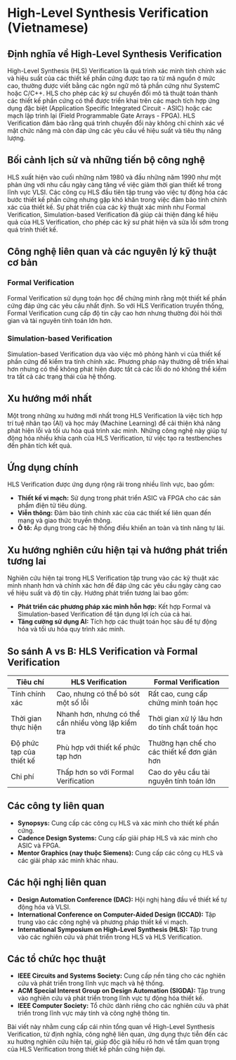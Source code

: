 # High-Level Synthesis Verification (Vietnamese)

## Định nghĩa về High-Level Synthesis Verification

High-Level Synthesis (HLS) Verification là quá trình xác minh tính chính xác và hiệu suất của các thiết kế phần cứng được tạo ra từ mã nguồn ở mức cao, thường được viết bằng các ngôn ngữ mô tả phần cứng như SystemC hoặc C/C++. HLS cho phép các kỹ sư chuyển đổi mô tả thuật toán thành các thiết kế phần cứng có thể được triển khai trên các mạch tích hợp ứng dụng đặc biệt (Application Specific Integrated Circuit - ASIC) hoặc các mạch lập trình lại (Field Programmable Gate Arrays - FPGA). HLS Verification đảm bảo rằng quá trình chuyển đổi này không chỉ chính xác về mặt chức năng mà còn đáp ứng các yêu cầu về hiệu suất và tiêu thụ năng lượng.

## Bối cảnh lịch sử và những tiến bộ công nghệ

HLS xuất hiện vào cuối những năm 1980 và đầu những năm 1990 như một phản ứng với nhu cầu ngày càng tăng về việc giảm thời gian thiết kế trong lĩnh vực VLSI. Các công cụ HLS đầu tiên tập trung vào việc tự động hóa các bước thiết kế phần cứng nhưng gặp khó khăn trong việc đảm bảo tính chính xác của thiết kế. Sự phát triển của các kỹ thuật xác minh như Formal Verification, Simulation-based Verification đã giúp cải thiện đáng kể hiệu quả của HLS Verification, cho phép các kỹ sư phát hiện và sửa lỗi sớm trong quá trình thiết kế.

## Công nghệ liên quan và các nguyên lý kỹ thuật cơ bản

### Formal Verification

Formal Verification sử dụng toán học để chứng minh rằng một thiết kế phần cứng đáp ứng các yêu cầu nhất định. So với HLS Verification truyền thống, Formal Verification cung cấp độ tin cậy cao hơn nhưng thường đòi hỏi thời gian và tài nguyên tính toán lớn hơn.

### Simulation-based Verification

Simulation-based Verification dựa vào việc mô phỏng hành vi của thiết kế phần cứng để kiểm tra tính chính xác. Phương pháp này thường dễ triển khai hơn nhưng có thể không phát hiện được tất cả các lỗi do nó không thể kiểm tra tất cả các trạng thái của hệ thống.

## Xu hướng mới nhất

Một trong những xu hướng mới nhất trong HLS Verification là việc tích hợp trí tuệ nhân tạo (AI) và học máy (Machine Learning) để cải thiện khả năng phát hiện lỗi và tối ưu hóa quá trình xác minh. Những công nghệ này giúp tự động hóa nhiều khía cạnh của HLS Verification, từ việc tạo ra testbenches đến phân tích kết quả.

## Ứng dụng chính

HLS Verification được ứng dụng rộng rãi trong nhiều lĩnh vực, bao gồm:

- **Thiết kế vi mạch:** Sử dụng trong phát triển ASIC và FPGA cho các sản phẩm điện tử tiêu dùng.
- **Viễn thông:** Đảm bảo tính chính xác của các thiết kế liên quan đến mạng và giao thức truyền thông.
- **Ô tô:** Áp dụng trong các hệ thống điều khiển an toàn và tính năng tự lái.

## Xu hướng nghiên cứu hiện tại và hướng phát triển tương lai

Nghiên cứu hiện tại trong HLS Verification tập trung vào các kỹ thuật xác minh nhanh hơn và chính xác hơn để đáp ứng các yêu cầu ngày càng cao về hiệu suất và độ tin cậy. Hướng phát triển tương lai bao gồm:

- **Phát triển các phương pháp xác minh hỗn hợp:** Kết hợp Formal và Simulation-based Verification để tận dụng lợi ích của cả hai.
- **Tăng cường sử dụng AI:** Tích hợp các thuật toán học sâu để tự động hóa và tối ưu hóa quy trình xác minh.

## So sánh A vs B: HLS Verification và Formal Verification

| Tiêu chí               | HLS Verification                    | Formal Verification               |
|-----------------------|-----------------------------------|-----------------------------------|
| Tính chính xác        | Cao, nhưng có thể bỏ sót một số lỗi | Rất cao, cung cấp chứng minh toán học |
| Thời gian thực hiện   | Nhanh hơn, nhưng có thể cần nhiều vòng lặp kiểm tra | Thời gian xử lý lâu hơn do tính chất toán học |
| Độ phức tạp của thiết kế | Phù hợp với thiết kế phức tạp hơn | Thường hạn chế cho các thiết kế đơn giản hơn |
| Chi phí               | Thấp hơn so với Formal Verification | Cao do yêu cầu tài nguyên tính toán lớn |

## Các công ty liên quan

- **Synopsys:** Cung cấp các công cụ HLS và xác minh cho thiết kế phần cứng.
- **Cadence Design Systems:** Cung cấp giải pháp HLS và xác minh cho ASIC và FPGA.
- **Mentor Graphics (nay thuộc Siemens):** Cung cấp các công cụ HLS và các giải pháp xác minh khác nhau.

## Các hội nghị liên quan

- **Design Automation Conference (DAC):** Hội nghị hàng đầu về thiết kế tự động hóa và VLSI.
- **International Conference on Computer-Aided Design (ICCAD):** Tập trung vào các công nghệ và phương pháp thiết kế vi mạch.
- **International Symposium on High-Level Synthesis (HLS):** Tập trung vào các nghiên cứu và phát triển trong HLS và HLS Verification.

## Các tổ chức học thuật

- **IEEE Circuits and Systems Society:** Cung cấp nền tảng cho các nghiên cứu và phát triển trong lĩnh vực mạch và hệ thống.
- **ACM Special Interest Group on Design Automation (SIGDA):** Tập trung vào nghiên cứu và phát triển trong lĩnh vực tự động hóa thiết kế.
- **IEEE Computer Society:** Tổ chức dành riêng cho các nghiên cứu và phát triển trong lĩnh vực máy tính và công nghệ thông tin.

Bài viết này nhằm cung cấp cái nhìn tổng quan về High-Level Synthesis Verification, từ định nghĩa, công nghệ liên quan, ứng dụng thực tiễn đến các xu hướng nghiên cứu hiện tại, giúp độc giả hiểu rõ hơn về tầm quan trọng của HLS Verification trong thiết kế phần cứng hiện đại.